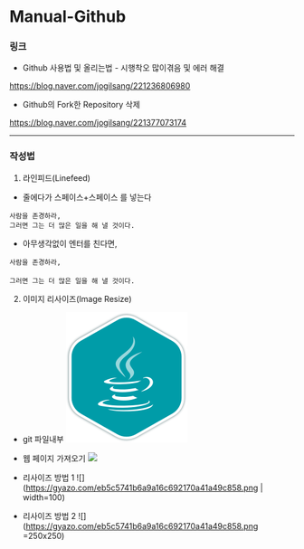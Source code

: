 # Manual-Github

### 링크
- Github 사용법 및 올리는법 - 시행착오 많이겪음 및 에러 해결

https://blog.naver.com/jogilsang/221236806980

- Github의 Fork한 Repository 삭제

https://blog.naver.com/jogilsang/221377073174

<hr/>

### 작성법
1. 라인피드(Linefeed)
- 줄에다가 스페이스+스페이스 를 넣는다
```
사람을 존경하라,  
그러면 그는 더 많은 일을 해 낼 것이다.
```
- 아무생각없이 엔터를 친다면, 
```
사람을 존경하라,

그러면 그는 더 많은 일을 해 낼 것이다.
```

2. 이미지 리사이즈(Image Resize)

- git 파일내부
![](/11.png)

- 웹 페이지 가져오기
![](https://gyazo.com/eb5c5741b6a9a16c692170a41a49c858.png)

- 리사이즈 방법 1
![](https://gyazo.com/eb5c5741b6a9a16c692170a41a49c858.png | width=100)

- 리사이즈 방법 2
![](https://gyazo.com/eb5c5741b6a9a16c692170a41a49c858.png =250x250)


